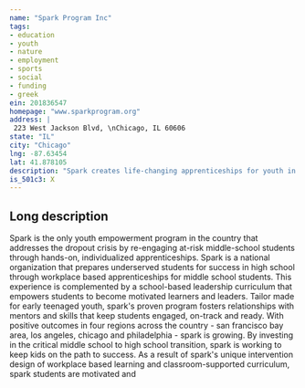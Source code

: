 ```yaml
---
name: "Spark Program Inc"
tags:
- education
- youth
- nature
- employment
- sports
- social
- funding
- greek
ein: 201836547
homepage: "www.sparkprogram.org"
address: |
 223 West Jackson Blvd, \nChicago, IL 60606
state: "IL"
city: "Chicago"
lng: -87.63454
lat: 41.878105
description: "Spark creates life-changing apprenticeships for youth in under-served communities across the united states. "
is_501c3: X
---
```


## Long description

Spark is the only youth empowerment program in the country that addresses the dropout crisis by re-engaging at-risk middle-school students through hands-on, individualized apprenticeships. Spark is a national organization that prepares underserved students for success in high school through workplace based apprenticeships for middle school students. This experience is complemented by a school-based leadership curriculum that empowers students to become motivated learners and leaders. Tailor made for early teenaged youth, spark's proven program fosters relationships with mentors and skills that keep students engaged, on-track and ready. With positive outcomes in four regions across the country - san francisco bay area, los angeles, chicago and philadelphia - spark is growing. By investing in the critical middle school to high school transition, spark is working to keep kids on the path to success. As a result of spark's unique intervention design of workplace based learning and classroom-supported curriculum, spark students are motivated and
